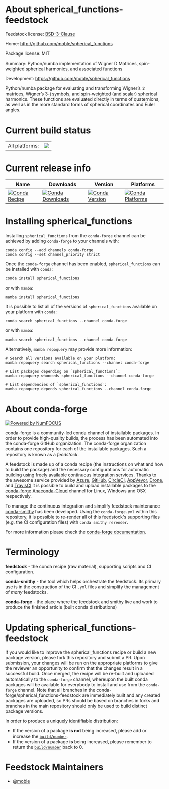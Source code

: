 About spherical_functions-feedstock
===================================

Feedstock license: [BSD-3-Clause](https://github.com/conda-forge/spherical_functions-feedstock/blob/main/LICENSE.txt)

Home: http://github.com/moble/spherical_functions

Package license: MIT

Summary: Python/numba implementation of Wigner D Matrices, spin-weighted spherical harmonics, and associated functions

Development: https://github.com/moble/spherical_functions

Python/numba package for evaluating and transforming Wigner’s 𝔇 matrices, Wigner’s 3-j symbols,
and spin-weighted (and scalar) spherical harmonics. These functions are evaluated directly in
terms of quaternions, as well as in the more standard forms of spherical coordinates and Euler
angles.


Current build status
====================


<table><tr><td>All platforms:</td>
    <td>
      <a href="https://dev.azure.com/conda-forge/feedstock-builds/_build/latest?definitionId=6422&branchName=main">
        <img src="https://dev.azure.com/conda-forge/feedstock-builds/_apis/build/status/spherical_functions-feedstock?branchName=main">
      </a>
    </td>
  </tr>
</table>

Current release info
====================

| Name | Downloads | Version | Platforms |
| --- | --- | --- | --- |
| [![Conda Recipe](https://img.shields.io/badge/recipe-spherical_functions-green.svg)](https://anaconda.org/conda-forge/spherical_functions) | [![Conda Downloads](https://img.shields.io/conda/dn/conda-forge/spherical_functions.svg)](https://anaconda.org/conda-forge/spherical_functions) | [![Conda Version](https://img.shields.io/conda/vn/conda-forge/spherical_functions.svg)](https://anaconda.org/conda-forge/spherical_functions) | [![Conda Platforms](https://img.shields.io/conda/pn/conda-forge/spherical_functions.svg)](https://anaconda.org/conda-forge/spherical_functions) |

Installing spherical_functions
==============================

Installing `spherical_functions` from the `conda-forge` channel can be achieved by adding `conda-forge` to your channels with:

```
conda config --add channels conda-forge
conda config --set channel_priority strict
```

Once the `conda-forge` channel has been enabled, `spherical_functions` can be installed with `conda`:

```
conda install spherical_functions
```

or with `mamba`:

```
mamba install spherical_functions
```

It is possible to list all of the versions of `spherical_functions` available on your platform with `conda`:

```
conda search spherical_functions --channel conda-forge
```

or with `mamba`:

```
mamba search spherical_functions --channel conda-forge
```

Alternatively, `mamba repoquery` may provide more information:

```
# Search all versions available on your platform:
mamba repoquery search spherical_functions --channel conda-forge

# List packages depending on `spherical_functions`:
mamba repoquery whoneeds spherical_functions --channel conda-forge

# List dependencies of `spherical_functions`:
mamba repoquery depends spherical_functions --channel conda-forge
```


About conda-forge
=================

[![Powered by
NumFOCUS](https://img.shields.io/badge/powered%20by-NumFOCUS-orange.svg?style=flat&colorA=E1523D&colorB=007D8A)](https://numfocus.org)

conda-forge is a community-led conda channel of installable packages.
In order to provide high-quality builds, the process has been automated into the
conda-forge GitHub organization. The conda-forge organization contains one repository
for each of the installable packages. Such a repository is known as a *feedstock*.

A feedstock is made up of a conda recipe (the instructions on what and how to build
the package) and the necessary configurations for automatic building using freely
available continuous integration services. Thanks to the awesome service provided by
[Azure](https://azure.microsoft.com/en-us/services/devops/), [GitHub](https://github.com/),
[CircleCI](https://circleci.com/), [AppVeyor](https://www.appveyor.com/),
[Drone](https://cloud.drone.io/welcome), and [TravisCI](https://travis-ci.com/)
it is possible to build and upload installable packages to the
[conda-forge](https://anaconda.org/conda-forge) [Anaconda-Cloud](https://anaconda.org/)
channel for Linux, Windows and OSX respectively.

To manage the continuous integration and simplify feedstock maintenance
[conda-smithy](https://github.com/conda-forge/conda-smithy) has been developed.
Using the ``conda-forge.yml`` within this repository, it is possible to re-render all of
this feedstock's supporting files (e.g. the CI configuration files) with ``conda smithy rerender``.

For more information please check the [conda-forge documentation](https://conda-forge.org/docs/).

Terminology
===========

**feedstock** - the conda recipe (raw material), supporting scripts and CI configuration.

**conda-smithy** - the tool which helps orchestrate the feedstock.
                   Its primary use is in the construction of the CI ``.yml`` files
                   and simplify the management of *many* feedstocks.

**conda-forge** - the place where the feedstock and smithy live and work to
                  produce the finished article (built conda distributions)


Updating spherical_functions-feedstock
======================================

If you would like to improve the spherical_functions recipe or build a new
package version, please fork this repository and submit a PR. Upon submission,
your changes will be run on the appropriate platforms to give the reviewer an
opportunity to confirm that the changes result in a successful build. Once
merged, the recipe will be re-built and uploaded automatically to the
`conda-forge` channel, whereupon the built conda packages will be available for
everybody to install and use from the `conda-forge` channel.
Note that all branches in the conda-forge/spherical_functions-feedstock are
immediately built and any created packages are uploaded, so PRs should be based
on branches in forks and branches in the main repository should only be used to
build distinct package versions.

In order to produce a uniquely identifiable distribution:
 * If the version of a package **is not** being increased, please add or increase
   the [``build/number``](https://docs.conda.io/projects/conda-build/en/latest/resources/define-metadata.html#build-number-and-string).
 * If the version of a package **is** being increased, please remember to return
   the [``build/number``](https://docs.conda.io/projects/conda-build/en/latest/resources/define-metadata.html#build-number-and-string)
   back to 0.

Feedstock Maintainers
=====================

* [@moble](https://github.com/moble/)

